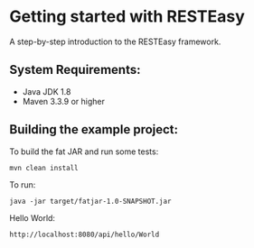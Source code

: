 Getting started with RESTEasy
=============================
A step-by-step introduction to the RESTEasy framework.

System Requirements:
--------------------
- Java JDK 1.8
- Maven 3.3.9 or higher

Building the example project:
-----------------------------

To build the fat JAR and run some tests:

`mvn clean install`

To run:

`java -jar target/fatjar-1.0-SNAPSHOT.jar`

Hello World:

`http://localhost:8080/api/hello/World`